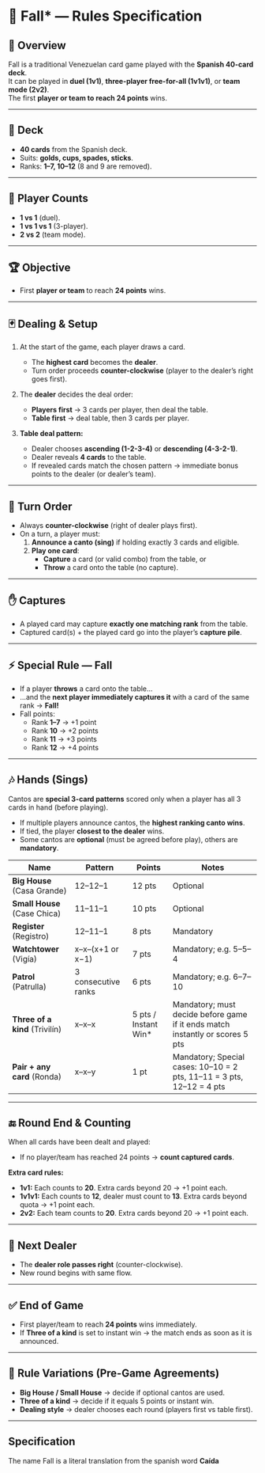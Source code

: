 # 🎴 Fall* — Rules Specification

## 📖 Overview
Fall is a traditional Venezuelan card game played with the **Spanish 40-card deck**.  
It can be played in **duel (1v1)**, **three-player free-for-all (1v1v1)**, or **team mode (2v2)**.  
The first **player or team to reach 24 points** wins.

---

## 🎴 Deck
- **40 cards** from the Spanish deck.
- Suits: **golds, cups, spades, sticks**.
- Ranks: **1–7, 10–12** (8 and 9 are removed).

---

## 👥 Player Counts
- **1 vs 1** (duel).
- **1 vs 1 vs 1** (3-player).
- **2 vs 2** (team mode).

---

## 🏆 Objective
- First **player or team** to reach **24 points** wins.

---

## 🃏 Dealing & Setup
1. At the start of the game, each player draws a card.
    - The **highest card** becomes the **dealer**.
    - Turn order proceeds **counter-clockwise** (player to the dealer’s right goes first).

2. The **dealer** decides the deal order:
    - **Players first** → 3 cards per player, then deal the table.
    - **Table first** → deal table, then 3 cards per player.

3. **Table deal pattern:**
    - Dealer chooses **ascending (1-2-3-4)** or **descending (4-3-2-1)**.
    - Dealer reveals **4 cards** to the table.
    - If revealed cards match the chosen pattern → immediate bonus points to the dealer (or dealer’s team).

---

## 🔄 Turn Order
- Always **counter-clockwise** (right of dealer plays first).
- On a turn, a player must:
    1. **Announce a canto (sing)** if holding exactly 3 cards and eligible.
    2. **Play one card**:
        - **Capture** a card (or valid combo) from the table, or
        - **Throw** a card onto the table (no capture).

---

## ✋ Captures
- A played card may capture **exactly one matching rank** from the table.
- Captured card(s) + the played card go into the player’s **capture pile**.

---

## ⚡ Special Rule — Fall
- If a player **throws** a card onto the table…
- …and the **next player immediately captures it** with a card of the same rank → **Fall!**
- Fall points:
    - Rank **1–7** → +1 point
    - Rank **10** → +2 points
    - Rank **11** → +3 points
    - Rank **12** → +4 points

---

## 🎶 Hands (Sings)
Cantos are **special 3-card patterns** scored only when a player has all 3 cards in hand (before playing).
- If multiple players announce cantos, the **highest ranking canto wins**.
- If tied, the player **closest to the dealer** wins.
- Some cantos are **optional** (must be agreed before play), others are **mandatory**.

| Name                                  | Pattern                     | Points | Notes                                                                         |
|---------------------------------------|-----------------------------|--------|-------------------------------------------------------------------------------|
| **Big House** (Casa Grande)           | 12–12–1                  | 12 pts | Optional                                                                      |
| **Small House** (Case Chica)          | 11–11–1                  | 10 pts | Optional                                                                      |
| **Register** (Registro)               | 12–11–1                  | 8 pts  | Mandatory                                                                     |
| **Watchtower** (Vigía)                | x–x–(x+1 or x−1)          | 7 pts  | Mandatory; e.g. 5–5–4                                                         |
| **Patrol** (Patrulla)                 | 3 consecutive ranks        | 6 pts  | Mandatory; e.g. 6–7–10                                                        |
| **Three of a kind** (Trivilín)        | x–x–x | 5 pts / Instant Win* | Mandatory; must decide before game if it ends match instantly or scores 5 pts |
| **Pair + any card** (Ronda) | x–x–y | 1 pt | Mandatory; Special cases: 10–10 = 2 pts, 11–11 = 3 pts, 12–12 = 4 pts         |

---

## 🔚 Round End & Counting
When all cards have been dealt and played:
- If no player/team has reached 24 points → **count captured cards**.

**Extra card rules:**
- **1v1:** Each counts to **20**. Extra cards beyond 20 → +1 point each.
- **1v1v1:** Each counts to **12**, dealer must count to **13**. Extra cards beyond quota → +1 point each.
- **2v2:** Each team counts to **20**. Extra cards beyond 20 → +1 point each.

---

## 🔄 Next Dealer
- The **dealer role passes right** (counter-clockwise).
- New round begins with same flow.

---

## ✅ End of Game
- First player/team to reach **24 points** wins immediately.
- If **Three of a kind** is set to instant win → the match ends as soon as it is announced.

---

## 📌 Rule Variations (Pre-Game Agreements)
- **Big House / Small House** → decide if optional cantos are used.
- **Three of a kind** → decide if it equals 5 points or instant win.
- **Dealing style** → dealer chooses each round (players first vs table first).

---

## Specification

The name Fall is a literal translation from the spanish word **Caída**
